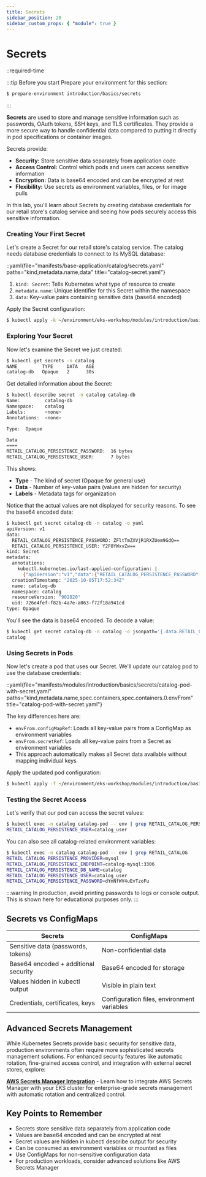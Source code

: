 ```yaml
---
title: Secrets
sidebar_position: 20
sidebar_custom_props: { "module": true }
---
```


# Secrets

::required-time

:::tip Before you start
Prepare your environment for this section:

```bash timeout=300 wait=10
$ prepare-environment introduction/basics/secrets
```

:::

**Secrets** are used to store and manage sensitive information such as passwords, OAuth tokens, SSH keys, and TLS certificates. They provide a more secure way to handle confidential data compared to putting it directly in pod specifications or container images.

Secrets provide:
- **Security:** Store sensitive data separately from application code
- **Access Control:** Control which pods and users can access sensitive information
- **Encryption:** Data is base64 encoded and can be encrypted at rest
- **Flexibility:** Use secrets as environment variables, files, or for image pulls

In this lab, you'll learn about Secrets by creating database credentials for our retail store's catalog service and seeing how pods securely access this sensitive information.

### Creating Your First Secret

Let's create a Secret for our retail store's catalog service. The catalog needs database credentials to connect to its MySQL database:

::yaml{file="manifests/base-application/catalog/secrets.yaml" paths="kind,metadata.name,data" title="catalog-secret.yaml"}

1. `kind: Secret`: Tells Kubernetes what type of resource to create
2. `metadata.name`: Unique identifier for this Secret within the namespace
5. `data`: Key-value pairs containing sensitive data (base64 encoded)

Apply the Secret configuration:
```bash
$ kubectl apply -k ~/environment/eks-workshop/modules/introduction/basics/secrets
```

### Exploring Your Secret

Now let's examine the Secret we just created:

```bash
$ kubectl get secrets -n catalog
NAME         TYPE     DATA   AGE
catalog-db   Opaque   2      30s
```

Get detailed information about the Secret:
```bash
$ kubectl describe secret -n catalog catalog-db
Name:         catalog-db
Namespace:    catalog
Labels:       <none>
Annotations:  <none>

Type:  Opaque

Data
====
RETAIL_CATALOG_PERSISTENCE_PASSWORD:  16 bytes
RETAIL_CATALOG_PERSISTENCE_USER:      7 bytes
```

This shows:
- **Type** - The kind of secret (Opaque for general use)
- **Data** - Number of key-value pairs (values are hidden for security)
- **Labels** - Metadata tags for organization

Notice that the actual values are not displayed for security reasons. To see the base64 encoded data:
```bash
$ kubectl get secret catalog-db -n catalog -o yaml
apiVersion: v1
data:
  RETAIL_CATALOG_PERSISTENCE_PASSWORD: ZFltTmZXVjR1RXZUem9GdQ==
  RETAIL_CATALOG_PERSISTENCE_USER: Y2F0YWxvZw==
kind: Secret
metadata:
  annotations:
    kubectl.kubernetes.io/last-applied-configuration: |
      {"apiVersion":"v1","data":{"RETAIL_CATALOG_PERSISTENCE_PASSWORD":"ZFltTmZXVjR1RXZUem9GdQ==","RETAIL_CATALOG_PERSISTENCE_USER":"Y2F0YWxvZw=="},"kind":"Secret","metadata":{"annotations":{},"name":"catalog-db","namespace":"catalog"}}
  creationTimestamp: "2025-10-05T17:52:34Z"
  name: catalog-db
  namespace: catalog
  resourceVersion: "902820"
  uid: 726e4fef-f82b-4a7e-a063-f72f18a941cd
type: Opaque
```

You'll see the data is base64 encoded. To decode a value:
```bash
$ kubectl get secret catalog-db -n catalog -o jsonpath='{.data.RETAIL_CATALOG_PERSISTENCE_USER}' | base64 --decode
catalog
```

### Using Secrets in Pods

Now let's create a pod that uses our Secret. We'll update our catalog pod to use the database credentials:

::yaml{file="manifests/modules/introduction/basics/secrets/catalog-pod-with-secret.yaml" paths="kind,metadata.name,spec.containers,spec.containers.0.envFrom" title="catalog-pod-with-secret.yaml"}

The key differences here are:
- `envFrom.configMapRef`: Loads all key-value pairs from a ConfigMap as environment variables
- `envFrom.secretRef`: Loads all key-value pairs from a Secret as environment variables
- This approach automatically makes all Secret data available without mapping individual keys

Apply the updated pod configuration:
```bash hook=ready
$ kubectl apply -f ~/environment/eks-workshop/modules/introduction/basics/secrets/catalog-pod-with-secret.yaml
```

### Testing the Secret Access

Let's verify that our pod can access the secret values:

```bash
$ kubectl exec -n catalog catalog-pod -- env | grep RETAIL_CATALOG_PERSISTENCE_USER
RETAIL_CATALOG_PERSISTENCE_USER=catalog_user
```

You can also see all catalog-related environment variables:
```bash
$ kubectl exec -n catalog catalog-pod -- env | grep RETAIL_CATALOG
RETAIL_CATALOG_PERSISTENCE_PROVIDER=mysql
RETAIL_CATALOG_PERSISTENCE_ENDPOINT=catalog-mysql:3306
RETAIL_CATALOG_PERSISTENCE_DB_NAME=catalog
RETAIL_CATALOG_PERSISTENCE_USER=catalog_user
RETAIL_CATALOG_PERSISTENCE_PASSWORD=dYmNfWV4uEvTzoFu
```

:::warning
In production, avoid printing passwords to logs or console output. This is shown here for educational purposes only.
:::

## Secrets vs ConfigMaps

| Secrets | ConfigMaps |
|---------|------------|
| Sensitive data (passwords, tokens) | Non-confidential data |
| Base64 encoded + additional security | Base64 encoded for storage |
| Values hidden in kubectl output | Visible in plain text |
| Credentials, certificates, keys | Configuration files, environment variables |

## Advanced Secrets Management

While Kubernetes Secrets provide basic security for sensitive data, production environments often require more sophisticated secrets management solutions. For enhanced security features like automatic rotation, fine-grained access control, and integration with external secret stores, explore:

**[AWS Secrets Manager Integration](../../../security/secrets-management/secrets-manager/)** - Learn how to integrate AWS Secrets Manager with your EKS cluster for enterprise-grade secrets management with automatic rotation and centralized control.

## Key Points to Remember

* Secrets store sensitive data separately from application code
* Values are base64 encoded and can be encrypted at rest
* Secret values are hidden in kubectl describe output for security
* Can be consumed as environment variables or mounted as files
* Use ConfigMaps for non-sensitive configuration data
* For production workloads, consider advanced solutions like AWS Secrets Manager

